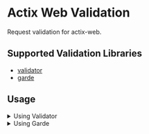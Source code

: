 # Actix Web Validation

Request validation for actix-web.


## Supported Validation Libraries

* [validator](https://github.com/Keats/validator)
* [garde](https://github.com/jprochazk/garde)



## Usage

<details>

<summary>Using Validator</summary>

```rs
use actix_web_validation::validator::Validate;


#[derive(Debug, Validate, Deserialize)]
struct Example {
    #[validate(length(min = 5))]
    name: String,
}

#[post("/")]
async fn hello(Validated(Json(payload)): Validated<Json<Example>>) -> impl Responder {
    HttpResponse::Ok().body(payload)
}

```

</details>



<details>

<summary>Using Garde</summary>

```rs
use actix_web_validation::garde::Validate;

#[derive(Debug, Validate, Deserialize)]
struct Example {
    #[validate(length(min = 5))]
    name: String,
}

#[post("/")]
async fn hello(Validated(Json(payload)): Validated<Json<Example>>) -> impl Responder {
    HttpResponse::Ok().body(payload)
}
```

</details>




